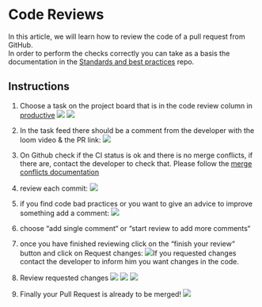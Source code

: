 # Code Reviews
In this article, we will learn how to review the code of a pull request from GitHub.  
In order to perform the checks correctly you can take as a basis the documentation in the [Standards and best practices](https://github.com/BlackstoneStudio/Blackstone-Code-Standards/) repo.

## Instructions

1. Choose a task on the project board that is in the code review column in [productive](https://app.productive.io/)
	   ![](https://blackstone-code-standards-images.s3.us-west-2.amazonaws.com/code+review+1.png)
	   ![](https://blackstone-code-standards-images.s3.us-west-2.amazonaws.com/code+review+2.png)   
2. In the task feed there should be a comment from the developer with the loom video & the PR link:
	   ![](https://blackstone-code-standards-images.s3.us-west-2.amazonaws.com/code+review+3.png)
3. On Github check if the CI status is ok and there is no merge conflicts, if there are, contact the developer to check that. Please follow the [merge conflicts documentation](https://github.com/BlackstoneStudio/Blackstone-Code-Standards/tree/master/git/merge-conflicts)
4. review each commit:
	   ![](https://blackstone-code-standards-images.s3.us-west-2.amazonaws.com/code+review+4.png)

5. if you find code bad practices or you want to give an advice to improve something add a comment:
	   ![](https://blackstone-code-standards-images.s3.us-west-2.amazonaws.com/code+review+5.png)

6. choose “add single comment“ or “start review to add more comments“

7. once you have finished reviewing click on the “finish your review“ button and click on Request changes:
	   ![](https://blackstone-code-standards-images.s3.us-west-2.amazonaws.com/code+review+6.png)If you requested changes contact the developer to inform him you want changes in the code.
8. Review requested changes
	   ![](https://blackstone-code-standards-images.s3.us-west-2.amazonaws.com/code+review+7.png)
	   ![](https://blackstone-code-standards-images.s3.us-west-2.amazonaws.com/code+review+8.png)
	   ![](https://blackstone-code-standards-images.s3.us-west-2.amazonaws.com/code+review+9.png)
9. Finally your Pull Request is already to be merged!
	   ![](https://blackstone-code-standards-images.s3.us-west-2.amazonaws.com/code+review+10.png)